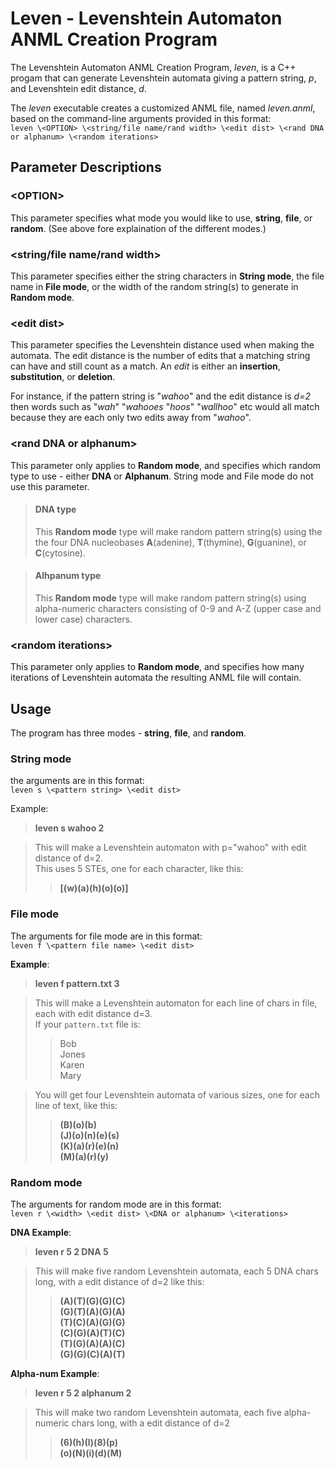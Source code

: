 # Leven - Levenshtein Automaton ANML Creation Program

The Levenshtein Automaton ANML Creation Program, *leven*, is a C++ progam that can generate Levenshtein automata giving a pattern string, *p*, and Levenshtein edit distance, *d*.

The *leven* executable creates a customized ANML file, named *leven.anml*, based on the command-line arguments provided in this format:  
`leven \<OPTION> \<string/file name/rand width> \<edit dist> \<rand DNA or alphanum> \<random iterations>`

## Parameter Descriptions

### \<OPTION>
This parameter specifies what mode you would like to use, **string**, **file**, or **random**. (See above fore explaination of the different modes.)

### \<string/file name/rand width>
This parameter specifies either the string characters in **String mode**, the file name in **File mode**, or the width of the random string(s) to generate in **Random mode**.

### \<edit dist>
This parameter specifies the Levenshtein distance used when making the automata. The edit distance is the number of edits that a matching string can have and still count as a match. An *edit* is either an **insertion**, **substitution**, or **deletion**. 

For instance, if the pattern string is "*wahoo*" and the edit distance is *d=2* then words such as "*wah*" "*wahooes* "*hoos*" "*wallhoo*" etc would all match because they are each only two edits away from "*wahoo*".

### \<rand DNA or alphanum>
This parameter only applies to **Random mode**, and specifies which random type to use - either **DNA** or **Alphanum**. String mode and File mode do not use this parameter.

>#### DNA type
>This **Random mode** type will make random pattern string(s) using the the four DNA nucleobases **A**(adenine), **T**(thymine), **G**(guanine), or **C**(cytosine).

>#### Alhpanum type
>This **Random mode** type will make random pattern string(s) using alpha-numeric characters consisting of 0-9 and A-Z (upper case and lower case) characters. 

### \<random iterations>
This parameter only applies to **Random mode**, and specifies how many iterations of Levenshtein automata the resulting ANML file will contain. 


## **Usage**

The program has three modes - **string**, **file**, and **random**. 

### **String mode**  
the arguments are in this format:  
`leven s \<pattern string> \<edit dist>` 

Example:  
>**leven s wahoo 2**

>This will make a Levenshtein automaton with p="wahoo" with edit distance of d=2.  
>This uses 5 STEs, one for each character, like this:    
>>**[(w)(a)(h)(o)(o)]**

### **File mode**  
The arguments for file mode are in this format:  
`leven f \<pattern file name> \<edit dist>`  

**Example**:  
>**leven f pattern.txt 3**  

>This will make a Levenshtein automaton for each line of chars in file, each with edit distance d=3.  
>If your `pattern.txt` file is:  
>>Bob  
>>Jones  
>>Karen  
>>Mary

>You will get four Levenshtein automata of various sizes, one for each line of text, like this:  
>>**(B)(o)(b)  
>>(J)(o)(n)(e)(s)  
>>(K)(a)(r)(e)(n)  
>>(M)(a)(r)(y)**
  
### **Random mode**  
The arguments for random mode are in this format:  
`leven r \<width> \<edit dist> \<DNA or alphanum> \<iterations>`  

**DNA Example**:  
>**leven r 5 2 DNA 5** 

>This will make five random Levenshtein automata, each 5 DNA chars long, with a edit distance of d=2 like this:  
>>**(A)(T)(G)(G)(C)  
>>(G)(T)(A)(G)(A)  
>>(T)(C)(A)(G)(G)  
>>(C)(G)(A)(T)(C)  
>>(T)(G)(A)(A)(C)  
>>(G)(G)(C)(A)(T)**

**Alpha-num Example**:
>**leven r 5 2 alphanum 2**  

>This will make two random Levenshtein automata, each five alpha-numeric chars long, with a edit distance of d=2  
>>**(6)(h)(l)(8)(p)  
>>(o)(N)(i)(d)(M)**
